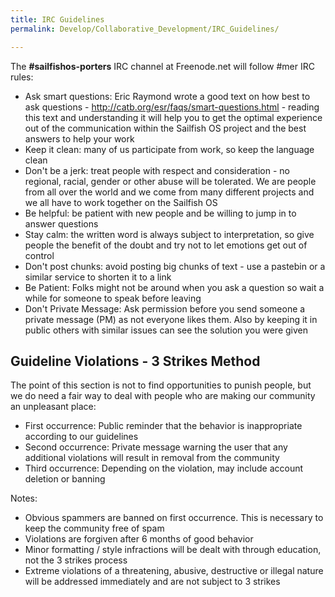 ```yaml
---
title: IRC Guidelines
permalink: Develop/Collaborative_Development/IRC_Guidelines/

---
```


The **\#sailfishos-porters** IRC channel at Freenode.net will follow
\#mer IRC rules:

  - Ask smart questions: Eric Raymond wrote a good text on how best to
    ask questions - <http://catb.org/esr/faqs/smart-questions.html> -
    reading this text and understanding it will help you to get the
    optimal experience out of the communication within the Sailfish OS
    project and the best answers to help your work
  - Keep it clean: many of us participate from work, so keep the
    language clean
  - Don't be a jerk: treat people with respect and consideration - no
    regional, racial, gender or other abuse will be tolerated. We are
    people from all over the world and we come from many different
    projects and we all have to work together on the Sailfish OS
  - Be helpful: be patient with new people and be willing to jump in to
    answer questions
  - Stay calm: the written word is always subject to interpretation, so
    give people the benefit of the doubt and try not to let emotions get
    out of control
  - Don't post chunks: avoid posting big chunks of text - use a pastebin
    or a similar service to shorten it to a link
  - Be Patient: Folks might not be around when you ask a question so
    wait a while for someone to speak before leaving
  - Don't Private Message: Ask permission before you send someone a
    private message (PM) as not everyone likes them. Also by keeping it
    in public others with similar issues can see the solution you were
    given

## Guideline Violations - 3 Strikes Method

The point of this section is not to find opportunities to punish people,
but we do need a fair way to deal with people who are making our
community an unpleasant place:

  - First occurrence: Public reminder that the behavior is inappropriate
    according to our guidelines
  - Second occurrence: Private message warning the user that any
    additional violations will result in removal from the community
  - Third occurrence: Depending on the violation, may include account
    deletion or banning

Notes:

  - Obvious spammers are banned on first occurrence. This is necessary
    to keep the community free of spam
  - Violations are forgiven after 6 months of good behavior
  - Minor formatting / style infractions will be dealt with through
    education, not the 3 strikes process
  - Extreme violations of a threatening, abusive, destructive or illegal
    nature will be addressed immediately and are not subject to 3
    strikes
